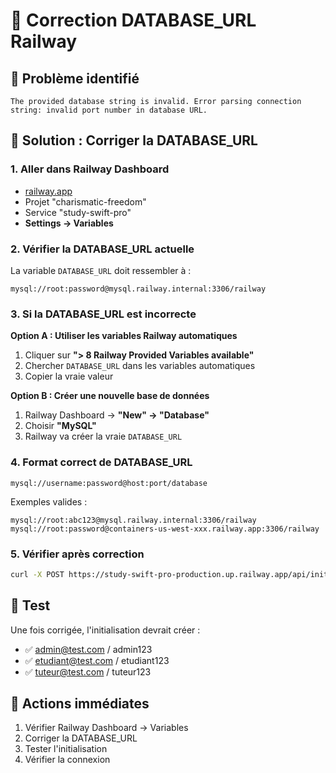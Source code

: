 # 🔧 Correction DATABASE_URL Railway

## 🚨 Problème identifié
```
The provided database string is invalid. Error parsing connection string: invalid port number in database URL.
```

## 🎯 Solution : Corriger la DATABASE_URL

### 1. Aller dans Railway Dashboard
- [railway.app](https://railway.app)
- Projet "charismatic-freedom"
- Service "study-swift-pro"
- **Settings → Variables**

### 2. Vérifier la DATABASE_URL actuelle
La variable `DATABASE_URL` doit ressembler à :
```
mysql://root:password@mysql.railway.internal:3306/railway
```

### 3. Si la DATABASE_URL est incorrecte
**Option A : Utiliser les variables Railway automatiques**
1. Cliquer sur **"> 8 Railway Provided Variables available"**
2. Chercher `DATABASE_URL` dans les variables automatiques
3. Copier la vraie valeur

**Option B : Créer une nouvelle base de données**
1. Railway Dashboard → **"New" → "Database"**
2. Choisir **"MySQL"**
3. Railway va créer la vraie `DATABASE_URL`

### 4. Format correct de DATABASE_URL
```
mysql://username:password@host:port/database
```

Exemples valides :
```
mysql://root:abc123@mysql.railway.internal:3306/railway
mysql://root:password@containers-us-west-xxx.railway.app:3306/railway
```

### 5. Vérifier après correction
```bash
curl -X POST https://study-swift-pro-production.up.railway.app/api/init
```

## 🧪 Test
Une fois corrigée, l'initialisation devrait créer :
- ✅ admin@test.com / admin123
- ✅ etudiant@test.com / etudiant123
- ✅ tuteur@test.com / tuteur123

## 🎯 Actions immédiates
1. Vérifier Railway Dashboard → Variables
2. Corriger la DATABASE_URL
3. Tester l'initialisation
4. Vérifier la connexion

